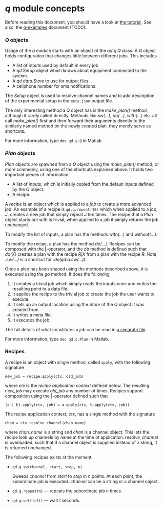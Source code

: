 # *q* module concepts

Before reading this document, you should have a look at [the
tutorial](../../Tutorial.md). See also, the [q-examples](q-examples.md)
document (TODO).

### *Q* objects

Usage of the *q* module starts with an object of the *qd.q.Q* class. A *Q*
object holds configuration that changes little between different jobs. This
includes

* A list of inputs used by default in every job.
* A *qd.Setup* object which knows about equipment connected to the system.
* A *qd.data.Store* to use for output files.
* A cellphone number for sms notifications.

The *Setup* object is used to resolve channel names and to add description of
the experimental setup to the `meta.json` output file.

The only interesting method a *Q* object has is the *make_plan()* method,
although it rarely called directly. Methods like *sw(...)*, *do(...)*,
*with(...)* etc. all call *make_plan()* first and then forward their arguments
directly to the similarly named method on the newly created plan, they merely
serve as shortcuts.

For more information, type `doc qd.q.Q` in Matlab.

### *Plan* objects

*Plan* objects are spawned from a *Q* object using the *make_plan()* method,
or more commonly, using one of the shortcuts explained above. It holds two
important pieces of information

* A list of inputs, which is initially copied from the default inputs defined
  by the *Q* object.
* A recipe.

A *recipe* is an object which is applied to a *job* to create a more advanced
job. An example of a recipe is `qd.q.repeat(10)` which when applied to a job,
*J*, creates a new job that simply repeat *J* ten times. The recipe that a
*Plan* object starts out with is trivial, when applied to a job it simply
returns the job unchanged.

To modify the list of inputs, a plan has the methods *with(...)* and
*without(...)*.

To modify the recipe, a plan has the method *do(...)*. Recipes can be composed
with the |-operator, and the *do* method is defined such that *do(X)* creates
a plan with the recipe *R|X* from a plan with the recipe *R*. Note, *.sw(...)*
is a shortcut for *.do(qd.q.sw(...))*.

Once a plan has been shaped using the methods described above, it is executed
using the *go* method. It does the following

1. It creates a trivial job which simply reads the inputs once and writes the
   resulting point to a data file.
2. It applies the recipe to the trivial job to create the job the user wants
   to execute.
3. It sets up an output location using the *Store* of the *Q* object it was
   created from.
4. It writes a meta file.
5. It executes the job.

The full details of what constitutes a *job* can be read in [a separate
file](jobs.md).

For more information, type `doc qd.q.Plan` in Matlab.

### Recipes

A recipe is an object with single method, called `apply`, with the following
signature

```
new_job = recipe.apply(ctx, old_job)
```

where *ctx* is the *recipe application context* defined below. The resulting
*new_job* may execute *old_job* any number of times. Recipes support
composition using the |-operator defined such that

```
(a | b).apply(ctx, job) = a.apply(ctx, b.apply(ctx, job))
```

The recipe application context, *ctx*, has a single method with the signature

```
chan = ctx.resolve_channel(chan_name)
```

where *chan_name* is a string and *chan* is a channel object. This lets the
recipe look up channels by name at the time of application. *resolve_channel*
is overloaded, such that if a channel object is supplied instead of a string,
it is returned unchanged. 

The following recipes exists at the moment.

* `qd.q.sw(channel, start, stop, n)`

  Sweeps *channel* from *start* to *stop* in *n* points. At each point, the
  subordinate job is executed. *channel* can be a string or a channel object.

* `qd.q.repeat(n)` &mdash; repeats the subordinate job *n* times.
* `qd.q.settle(t)` &mdash; wait *t* seconds.
